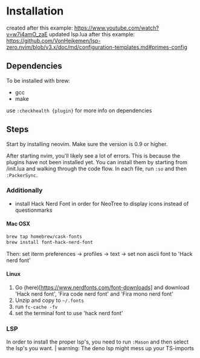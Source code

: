 # Installation

created after this example: https://www.youtube.com/watch?v=w7i4amO_zaE
updated lsp.lua after this example: https://github.com/VonHeikemen/lsp-zero.nvim/blob/v3.x/doc/md/configuration-templates.md#primes-config

## Dependencies
To be installed with brew:
- gcc
- make

use `:checkhealth {plugin}` for more info on dependencies

## Steps
Start by installing neovim. Make sure the version is 0.9 or higher.

After starting nvim, you'll likely see a lot of errors. This is because the plugins have not been installed yet. You can
install them by starting from /init.lua and walking through the code flow. In each file, run `:so` and then
`:PackerSync`. 

### Additionally
- install Hack Nerd Font in order for NeoTree to display icons instead of questionmarks

#### Mac OSX
```sh
brew tap homebrew/cask-fonts
brew install font-hack-nerd-font
```
Then: set iterm preferences -> profiles -> text -> set non ascii font to 'Hack nerd font'

#### Linux
1. Go (here)[https://www.nerdfonts.com/font-downloads] and download 'Hack nerd font', 'Fira code nerd font' and 'Fira mono nerd font'
2. Unzip and copy to `~/.fonts`
3. run `fc-cache -fv`
4. set the terminal font to use 'hack nerd font'

### LSP
In order to install the proper lsp's, you need to run `:Mason` and then select the lsp's you want.
| warning: The deno lsp might mess up your TS-imports
